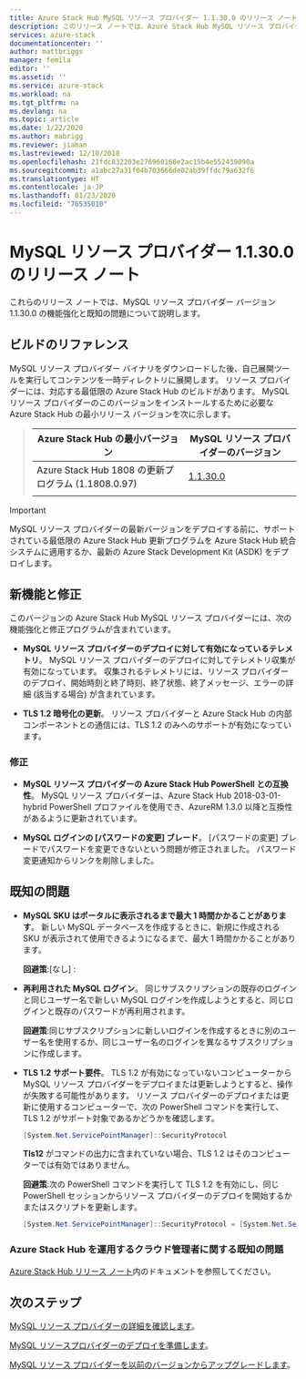 ```yaml
---
title: Azure Stack Hub MySQL リソース プロバイダー 1.1.30.0 のリリース ノート | Microsoft Docs
description: このリリース ノートでは、Azure Stack Hub MySQL リソース プロバイダー 1.1.30.0 の更新プログラムの新機能を紹介しています。
services: azure-stack
documentationcenter: ''
author: mattbriggs
manager: femila
editor: ''
ms.assetid: ''
ms.service: azure-stack
ms.workload: na
ms.tgt_pltfrm: na
ms.devlang: na
ms.topic: article
ms.date: 1/22/2020
ms.author: mabrigg
ms.reviewer: jiahan
ms.lastreviewed: 12/10/2018
ms.openlocfilehash: 21fdc832203e276960168e2ac15b4e552439090a
ms.sourcegitcommit: a1abc27a31f04b703666de02ab39ffdc79a632f6
ms.translationtype: HT
ms.contentlocale: ja-JP
ms.lasthandoff: 01/23/2020
ms.locfileid: "76535010"
---
```

# <a name="mysql-resource-provider-11300-release-notes"></a>MySQL リソース プロバイダー 1.1.30.0 のリリース ノート

これらのリリース ノートでは、MySQL リソース プロバイダー バージョン 1.1.30.0 の機能強化と既知の問題について説明します。

## <a name="build-reference"></a>ビルドのリファレンス
MySQL リソース プロバイダー バイナリをダウンロードした後、自己展開ツールを実行してコンテンツを一時ディレクトリに展開します。 リソース プロバイダーには、対応する最低限の Azure Stack Hub のビルドがあります。 MySQL リソース プロバイダーのこのバージョンをインストールするために必要な Azure Stack Hub の最小リリース バージョンを次に示します。

> |Azure Stack Hub の最小バージョン|MySQL リソース プロバイダーのバージョン|
> |-----|-----|
> |Azure Stack Hub 1808 の更新プログラム (1.1808.0.97)|[1.1.30.0](https://aka.ms/azurestackmysqlrp11300)|
> |     |     |

> [!IMPORTANT]
> MySQL リソース プロバイダーの最新バージョンをデプロイする前に、サポートされている最低限の Azure Stack Hub 更新プログラムを Azure Stack Hub 統合システムに適用するか、最新の Azure Stack Development Kit (ASDK) をデプロイします。

## <a name="new-features-and-fixes"></a>新機能と修正
このバージョンの Azure Stack Hub MySQL リソース プロバイダーには、次の機能強化と修正プログラムが含まれています。

- **MySQL リソース プロバイダーのデプロイに対して有効になっているテレメトリ**。 MySQL リソース プロバイダーのデプロイに対してテレメトリ収集が有効になっています。 収集されるテレメトリには、リソース プロバイダーのデプロイ、開始時刻と終了時刻、終了状態、終了メッセージ、エラーの詳細 (該当する場合) が含まれています。

- **TLS 1.2 暗号化の更新**。 リソース プロバイダーと Azure Stack Hub の内部コンポーネントとの通信には、TLS 1.2 のみへのサポートが有効になっています。 

### <a name="fixes"></a>修正

- **MySQL リソース プロバイダーの Azure Stack Hub PowerShell との互換性**。 MySQL リソース プロバイダーは、Azure Stack Hub 2018-03-01-hybrid PowerShell プロファイルを使用でき、AzureRM 1.3.0 以降と互換性があるように更新されています。

- **MySQL ログインの [パスワードの変更] ブレード**。 [パスワードの変更] ブレードでパスワードを変更できないという問題が修正されました。 パスワード変更通知からリンクを削除しました。

## <a name="known-issues"></a>既知の問題

- **MySQL SKU はポータルに表示されるまで最大 1 時間かかることがあります**。 新しい MySQL データベースを作成するときに、新規に作成される SKU が表示されて使用できるようになるまで、最大 1 時間かかることがあります。

    **回避策**:[なし] :

- **再利用された MySQL ログイン**。 同じサブスクリプションの既存のログインと同じユーザー名で新しい MySQL ログインを作成しようとすると、同じログインと既存のパスワードが再利用されます。

    **回避策**:同じサブスクリプションに新しいログインを作成するときに別のユーザー名を使用するか、同じユーザー名のログインを異なるサブスクリプションに作成します。

- **TLS 1.2 サポート要件**。 TLS 1.2 が有効になっていないコンピューターから MySQL リソース プロバイダーをデプロイまたは更新しようとすると、操作が失敗する可能性があります。 リソース プロバイダーのデプロイまたは更新に使用するコンピューターで、次の PowerShell コマンドを実行して、TLS 1.2 がサポート対象であるかどうかを確認します。

  ```powershell
  [System.Net.ServicePointManager]::SecurityProtocol
  ```

  **Tls12** がコマンドの出力に含まれていない場合、TLS 1.2 はそのコンピューターでは有効ではありません。

    **回避策**:次の PowerShell コマンドを実行して TLS 1.2 を有効にし、同じ PowerShell セッションからリソース プロバイダーのデプロイを開始するかまたはスクリプトを更新します。

    ```powershell
    [System.Net.ServicePointManager]::SecurityProtocol = [System.Net.SecurityProtocolType]::Tls12
    ```
 
### <a name="known-issues-for-cloud-admins-operating-azure-stack-hub"></a>Azure Stack Hub を運用するクラウド管理者に関する既知の問題
[Azure Stack Hub リリース ノート](azure-stack-servicing-policy.md)内のドキュメントを参照してください。

## <a name="next-steps"></a>次のステップ
[MySQL リソース プロバイダーの詳細を確認します](azure-stack-mysql-resource-provider.md)。

[MySQL リソースプロバイダーのデプロイを準備します](azure-stack-mysql-resource-provider-deploy.md#prerequisites)。

[MySQL リソース プロバイダーを以前のバージョンからアップグレードします](azure-stack-mysql-resource-provider-update.md)。 